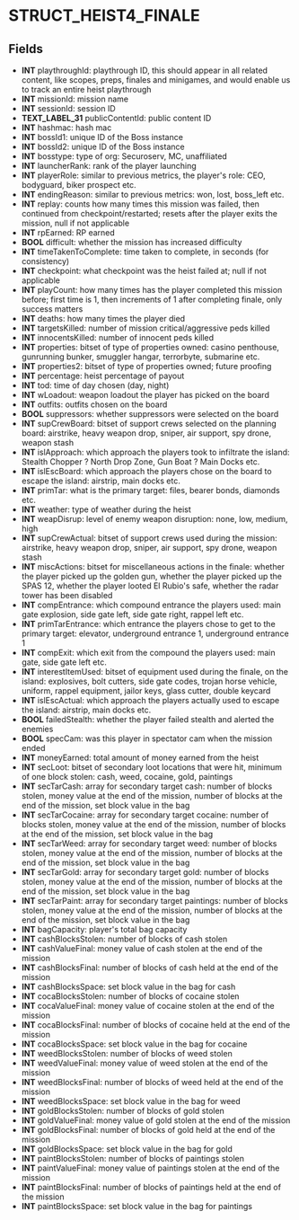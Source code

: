 # STRUCT_HEIST4_FINALE

## Fields
* **INT** playthroughId: playthrough ID, this should appear in all related content, like scopes, preps, finales and minigames, and would enable us to track an entire heist playthrough
* **INT** missionId: mission name
* **INT** sessionId: session ID
* **TEXT_LABEL_31** publicContentId: public content ID
* **INT** hashmac: hash mac
* **INT** bossId1: unique ID of the Boss instance
* **INT** bossId2: unique ID of the Boss instance
* **INT** bosstype: type of org: Securoserv, MC, unaffiliated
* **INT** launcherRank: rank of the player launching
* **INT** playerRole: similar to previous metrics, the player's role: CEO, bodyguard, biker prospect etc.
* **INT** endingReason: similar to previous metrics: won, lost, boss_left etc.
* **INT** replay: counts how many times this mission was failed, then continued from checkpoint/restarted; resets after the player exits the mission, null if not applicable
* **INT** rpEarned: RP earned
* **BOOL** difficult: whether the mission has increased difficulty
* **INT** timeTakenToComplete: time taken to complete, in seconds (for consistency)
* **INT** checkpoint: what checkpoint was the heist failed at; null if not applicable
* **INT** playCount: how many times has the player completed this mission before; first time is 1, then increments of 1 after completing finale, only success matters
* **INT** deaths: how many times the player died
* **INT** targetsKilled: number of mission critical/aggressive peds killed
* **INT** innocentsKilled: number of innocent peds killed
* **INT** properties: bitset of type of properties owned: casino penthouse, gunrunning bunker, smuggler hangar, terrorbyte, submarine etc.
* **INT** properties2: bitset of type of properties owned; future proofing
* **INT** percentage: heist percentage of payout
* **INT** tod: time of day chosen (day, night)
* **INT** wLoadout: weapon loadout the player has picked on the board
* **INT** outfits: outfits chosen on the board
* **BOOL** suppressors: whether suppressors were selected on the board
* **INT** supCrewBoard: bitset of support crews selected on the planning board: airstrike, heavy weapon drop, sniper, air support, spy drone, weapon stash
* **INT** islApproach: which approach the players took to infiltrate the island: Stealth Chopper ? North Drop Zone, Gun Boat ? Main Docks etc.
* **INT** islEscBoard: which approach the players chose on the board to escape the island: airstrip, main docks etc.
* **INT** primTar: what is the primary target: files, bearer bonds, diamonds etc.
* **INT** weather: type of weather during the heist
* **INT** weapDisrup: level of enemy weapon disruption: none, low, medium, high
* **INT** supCrewActual: bitset of support crews used during the mission: airstrike, heavy weapon drop, sniper, air support, spy drone, weapon stash
* **INT** miscActions: bitset for miscellaneous actions in the finale: whether the player picked up the golden gun, whether the player picked up the SPAS 12, whether the player looted El Rubio's safe, whether the radar tower has been disabled
* **INT** compEntrance: which compound entrance the players used: main gate explosion, side gate left, side gate right, rappel left etc.
* **INT** primTarEntrance: which entrance the players chose to get to the primary target: elevator, underground entrance 1, underground entrance 1
* **INT** compExit: which exit from the compound the players used: main gate, side gate left etc.
* **INT** interestItemUsed: bitset of equipment used during the finale, on the island: explosives, bolt cutters, side gate codes, trojan horse vehicle, uniform, rappel equipment, jailor keys, glass cutter, double keycard
* **INT** islEscActual: which approach the players actually used to escape the island: airstrip, main docks etc.
* **BOOL** failedStealth: whether the player failed stealth and alerted the enemies
* **BOOL** specCam: was this player in spectator cam when the mission ended
* **INT** moneyEarned: total amount of money earned from the heist
* **INT** secLoot: bitset of secondary loot locations that were hit, minimum of one block stolen: cash, weed, cocaine, gold, paintings
* **INT** secTarCash: array for secondary target cash: number of blocks stolen, money value at the end of the mission, number of blocks at the end of the mission, set block value in the bag
* **INT** secTarCocaine: array for secondary target cocaine: number of blocks stolen, money value at the end of the mission, number of blocks at the end of the mission, set block value in the bag
* **INT** secTarWeed: array for secondary target weed: number of blocks stolen, money value at the end of the mission, number of blocks at the end of the mission, set block value in the bag
* **INT** secTarGold: array for secondary target gold: number of blocks stolen, money value at the end of the mission, number of blocks at the end of the mission, set block value in the bag
* **INT** secTarPaint: array for secondary target paintings: number of blocks stolen, money value at the end of the mission, number of blocks at the end of the mission, set block value in the bag
* **INT** bagCapacity: player's total bag capacity
* **INT** cashBlocksStolen: number of blocks of cash stolen
* **INT** cashValueFinal: money value of cash stolen at the end of the mission
* **INT** cashBlocksFinal: number of blocks of cash held at the end of the mission
* **INT** cashBlocksSpace: set block value in the bag for cash
* **INT** cocaBlocksStolen: number of blocks of cocaine stolen
* **INT** cocaValueFinal: money value of cocaine stolen at the end of the mission
* **INT** cocaBlocksFinal: number of blocks of cocaine held at the end of the mission
* **INT** cocaBlocksSpace: set block value in the bag for cocaine
* **INT** weedBlocksStolen: number of blocks of weed stolen
* **INT** weedValueFinal: money value of weed stolen at the end of the mission
* **INT** weedBlocksFinal: number of blocks of weed held at the end of the mission
* **INT** weedBlocksSpace: set block value in the bag for weed
* **INT** goldBlocksStolen: number of blocks of gold stolen
* **INT** goldValueFinal: money value of gold stolen at the end of the mission
* **INT** goldBlocksFinal: number of blocks of gold held at the end of the mission
* **INT** goldBlocksSpace: set block value in the bag for gold
* **INT** paintBlocksStolen: number of blocks of paintings stolen
* **INT** paintValueFinal: money value of paintings stolen at the end of the mission
* **INT** paintBlocksFinal: number of blocks of paintings held at the end of the mission
* **INT** paintBlocksSpace: set block value in the bag for paintings